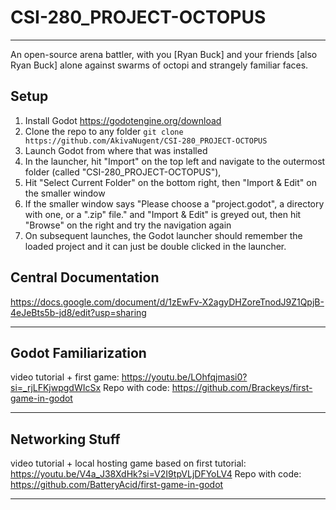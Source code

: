 # CSI-280_PROJECT-OCTOPUS
---
An open-source arena battler, with you \[Ryan Buck\] and your friends \[also Ryan Buck\] alone against swarms of octopi and strangely familiar faces.

## Setup

1. Install Godot
https://godotengine.org/download
2. Clone the repo to any folder
```git clone https://github.com/AkivaNugent/CSI-280_PROJECT-OCTOPUS```
3. Launch Godot from where that was installed
4. In the launcher, hit "Import" on the top left and navigate to the outermost folder (called "CSI-280_PROJECT-OCTOPUS"), 
5. Hit "Select Current Folder" on the bottom right, then "Import & Edit" on the smaller window
6. If the smaller window says "Please choose a "project.godot", a directory with one, or a ".zip" file." and "Import & Edit" is greyed out, then hit "Browse" on the right and try the navigation again
7. On subsequent launches, the Godot launcher should remember the loaded project and it can just be double clicked in the launcher.

## Central Documentation
https://docs.google.com/document/d/1zEwFv-X2agyDHZoreTnodJ9Z1QpjB-4eJeBts5b-jd8/edit?usp=sharing

---

## Godot Familiarization
video tutorial + first game:
https://youtu.be/LOhfqjmasi0?si=_rjLFKjwpgdWIcSx
Repo with code:
https://github.com/Brackeys/first-game-in-godot

---

## Networking Stuff
video tutorial + local hosting game based on first tutorial:
https://youtu.be/V4a_J38XdHk?si=V2I9tpVLjDFYoLV4
Repo with code:
https://github.com/BatteryAcid/first-game-in-godot

---

